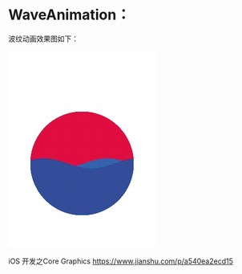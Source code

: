 # WaveAnimation：
波纹动画效果图如下：

![image](https://github.com/fenglinyunshi/WaveAnimation/blob/master/WaveAnimation/wave.gif)

iOS 开发之Core Graphics
https://www.jianshu.com/p/a540ea2ecd15
